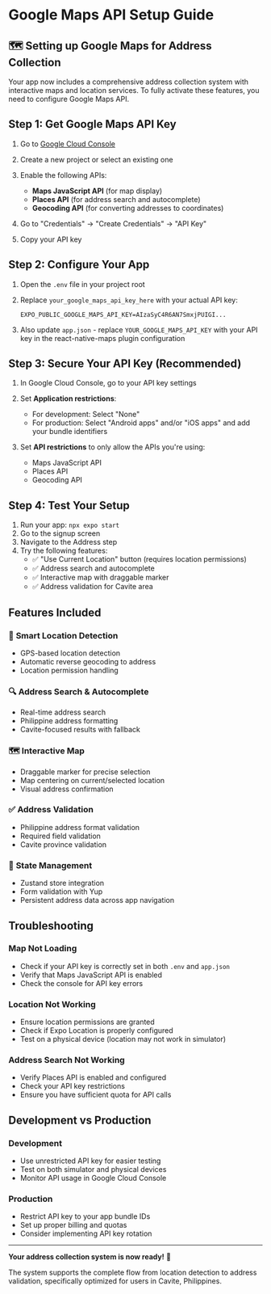 # Google Maps API Setup Guide

## 🗺️ Setting up Google Maps for Address Collection

Your app now includes a comprehensive address collection system with interactive maps and location services. To fully activate these features, you need to configure Google Maps API.

## Step 1: Get Google Maps API Key

1. Go to [Google Cloud Console](https://console.cloud.google.com/)
2. Create a new project or select an existing one
3. Enable the following APIs:
   - **Maps JavaScript API** (for map display)
   - **Places API** (for address search and autocomplete)
   - **Geocoding API** (for converting addresses to coordinates)

4. Go to "Credentials" → "Create Credentials" → "API Key"
5. Copy your API key

## Step 2: Configure Your App

1. Open the `.env` file in your project root
2. Replace `your_google_maps_api_key_here` with your actual API key:
   ```
   EXPO_PUBLIC_GOOGLE_MAPS_API_KEY=AIzaSyC4R6AN7SmxjPUIGI...
   ```

3. Also update `app.json` - replace `YOUR_GOOGLE_MAPS_API_KEY` with your API key in the react-native-maps plugin configuration

## Step 3: Secure Your API Key (Recommended)

1. In Google Cloud Console, go to your API key settings
2. Set **Application restrictions**:
   - For development: Select "None" 
   - For production: Select "Android apps" and/or "iOS apps" and add your bundle identifiers

3. Set **API restrictions** to only allow the APIs you're using:
   - Maps JavaScript API
   - Places API  
   - Geocoding API

## Step 4: Test Your Setup

1. Run your app: `npx expo start`
2. Go to the signup screen
3. Navigate to the Address step
4. Try the following features:
   - ✅ "Use Current Location" button (requires location permissions)
   - ✅ Address search and autocomplete
   - ✅ Interactive map with draggable marker
   - ✅ Address validation for Cavite area

## Features Included

### 🎯 **Smart Location Detection**
- GPS-based location detection
- Automatic reverse geocoding to address
- Location permission handling

### 🔍 **Address Search & Autocomplete**
- Real-time address search
- Philippine address formatting
- Cavite-focused results with fallback

### 🗺️ **Interactive Map**
- Draggable marker for precise selection
- Map centering on current/selected location
- Visual address confirmation

### ✅ **Address Validation**
- Philippine address format validation
- Required field validation
- Cavite province validation

### 💾 **State Management**
- Zustand store integration
- Form validation with Yup
- Persistent address data across app navigation

## Troubleshooting

### Map Not Loading
- Check if your API key is correctly set in both `.env` and `app.json`
- Verify that Maps JavaScript API is enabled
- Check the console for API key errors

### Location Not Working
- Ensure location permissions are granted
- Check if Expo Location is properly configured
- Test on a physical device (location may not work in simulator)

### Address Search Not Working
- Verify Places API is enabled and configured
- Check your API key restrictions
- Ensure you have sufficient quota for API calls

## Development vs Production

### Development
- Use unrestricted API key for easier testing
- Test on both simulator and physical devices
- Monitor API usage in Google Cloud Console

### Production
- Restrict API key to your app bundle IDs
- Set up proper billing and quotas
- Consider implementing API key rotation

---

**Your address collection system is now ready!** 🚀

The system supports the complete flow from location detection to address validation, specifically optimized for users in Cavite, Philippines.
